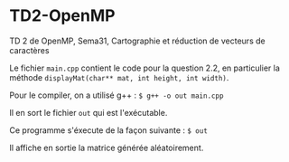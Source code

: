 # TD2-OpenMP
TD 2 de OpenMP, Sema31, Cartographie et réduction de vecteurs de caractères

Le fichier `main.cpp` contient le code pour la question 2.2, en particulier la méthode
`displayMat(char** mat, int height, int width)`.

Pour le compiler, on a utilisé g++ :
`$ g++ -o out main.cpp`

Il en sort le fichier `out` qui est l'exécutable.

Ce programme s'éxecute de la façon suivante : 
`$ out`

Il affiche en sortie la matrice générée aléatoirement.
